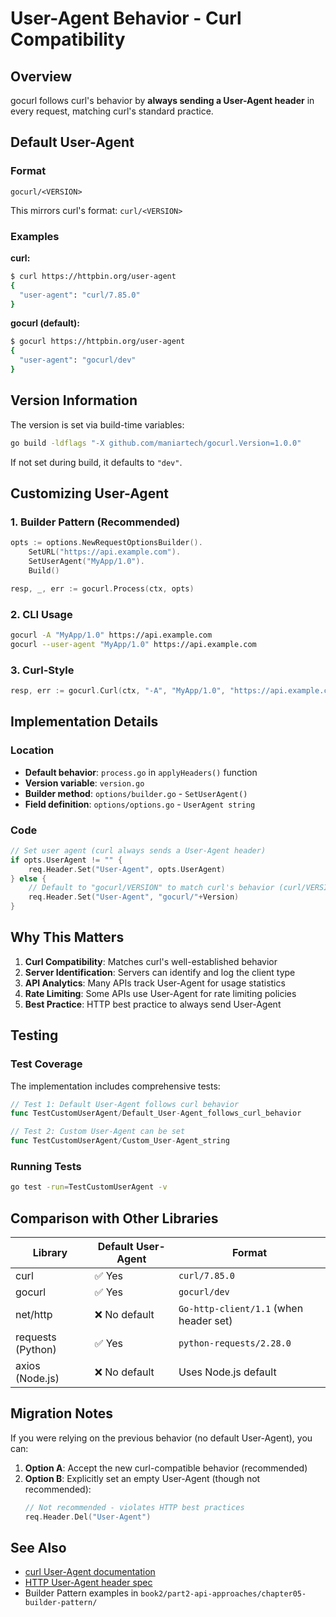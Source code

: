 # User-Agent Behavior - Curl Compatibility

## Overview

gocurl follows curl's behavior by **always sending a User-Agent header** in every request, matching curl's standard practice.

## Default User-Agent

### Format

```
gocurl/<VERSION>
```

This mirrors curl's format: `curl/<VERSION>`

### Examples

**curl:**
```bash
$ curl https://httpbin.org/user-agent
{
  "user-agent": "curl/7.85.0"
}
```

**gocurl (default):**
```bash
$ gocurl https://httpbin.org/user-agent
{
  "user-agent": "gocurl/dev"
}
```

## Version Information

The version is set via build-time variables:

```bash
go build -ldflags "-X github.com/maniartech/gocurl.Version=1.0.0"
```

If not set during build, it defaults to `"dev"`.

## Customizing User-Agent

### 1. Builder Pattern (Recommended)

```go
opts := options.NewRequestOptionsBuilder().
    SetURL("https://api.example.com").
    SetUserAgent("MyApp/1.0").
    Build()

resp, _, err := gocurl.Process(ctx, opts)
```

### 2. CLI Usage

```bash
gocurl -A "MyApp/1.0" https://api.example.com
gocurl --user-agent "MyApp/1.0" https://api.example.com
```

### 3. Curl-Style

```go
resp, err := gocurl.Curl(ctx, "-A", "MyApp/1.0", "https://api.example.com")
```

## Implementation Details

### Location

- **Default behavior**: `process.go` in `applyHeaders()` function
- **Version variable**: `version.go`
- **Builder method**: `options/builder.go` - `SetUserAgent()`
- **Field definition**: `options/options.go` - `UserAgent string`

### Code

```go
// Set user agent (curl always sends a User-Agent header)
if opts.UserAgent != "" {
    req.Header.Set("User-Agent", opts.UserAgent)
} else {
    // Default to "gocurl/VERSION" to match curl's behavior (curl/VERSION)
    req.Header.Set("User-Agent", "gocurl/"+Version)
}
```

## Why This Matters

1. **Curl Compatibility**: Matches curl's well-established behavior
2. **Server Identification**: Servers can identify and log the client type
3. **API Analytics**: Many APIs track User-Agent for usage statistics
4. **Rate Limiting**: Some APIs use User-Agent for rate limiting policies
5. **Best Practice**: HTTP best practice to always send User-Agent

## Testing

### Test Coverage

The implementation includes comprehensive tests:

```go
// Test 1: Default User-Agent follows curl behavior
func TestCustomUserAgent/Default_User-Agent_follows_curl_behavior

// Test 2: Custom User-Agent can be set
func TestCustomUserAgent/Custom_User-Agent_string
```

### Running Tests

```bash
go test -run=TestCustomUserAgent -v
```

## Comparison with Other Libraries

| Library | Default User-Agent | Format |
|---------|-------------------|--------|
| curl | ✅ Yes | `curl/7.85.0` |
| gocurl | ✅ Yes | `gocurl/dev` |
| net/http | ❌ No default | `Go-http-client/1.1` (when header set) |
| requests (Python) | ✅ Yes | `python-requests/2.28.0` |
| axios (Node.js) | ❌ No default | Uses Node.js default |

## Migration Notes

If you were relying on the previous behavior (no default User-Agent), you can:

1. **Option A**: Accept the new curl-compatible behavior (recommended)
2. **Option B**: Explicitly set an empty User-Agent (though not recommended):
   ```go
   // Not recommended - violates HTTP best practices
   req.Header.Del("User-Agent")
   ```

## See Also

- [curl User-Agent documentation](https://curl.se/docs/manpage.html#-A)
- [HTTP User-Agent header spec](https://developer.mozilla.org/en-US/docs/Web/HTTP/Headers/User-Agent)
- Builder Pattern examples in `book2/part2-api-approaches/chapter05-builder-pattern/`
